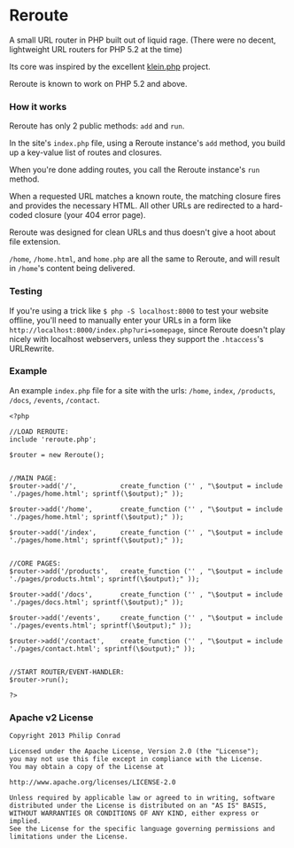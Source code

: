 Reroute
========

A small URL router in PHP built out of liquid rage. (There were no decent, lightweight URL routers for PHP 5.2 at the time)

Its core was inspired by the excellent [klein.php](https://github.com/chriso/klein.php) project.

Reroute is known to work on PHP 5.2 and above.



### How it works

Reroute has only 2 public methods: `add` and `run`.

In the site's `index.php` file, using a Reroute instance's `add` method, you build up a 
key-value list of routes and closures.

When you're done adding routes, you call the Reroute instance's `run` method.

When a requested URL matches a known route, the matching closure fires and provides the 
necessary HTML. All other URLs are redirected to a hard-coded closure (your 404 error page).

Reroute was designed for clean URLs and thus doesn't give a hoot about file extension.

`/home`, `/home.html`, and `home.php` are all the same to Reroute, and will result in
`/home`'s content being delivered.



### Testing

If you're using a trick like `$ php -S localhost:8000` to test your website offline, you'll need to 
manually enter your URLs in a form like `http://localhost:8000/index.php?uri=somepage`, since Reroute 
doesn't play nicely with localhost webservers, unless they support the `.htaccess`'s URLRewrite.



### Example

An example `index.php` file for a site with the urls: `/home`, `index`, `/products`, `/docs`, `/events`, `/contact`.

```
<?php

//LOAD REROUTE:
include 'reroute.php';

$router = new Reroute();


//MAIN PAGE:
$router->add('/',           create_function ('' , "\$output = include './pages/home.html'; sprintf(\$output);" ));

$router->add('/home',       create_function ('' , "\$output = include './pages/home.html'; sprintf(\$output);" ));

$router->add('/index',      create_function ('' , "\$output = include './pages/home.html'; sprintf(\$output);" ));


//CORE PAGES:
$router->add('/products',   create_function ('' , "\$output = include './pages/products.html'; sprintf(\$output);" ));

$router->add('/docs',       create_function ('' , "\$output = include './pages/docs.html'; sprintf(\$output);" ));

$router->add('/events',     create_function ('' , "\$output = include './pages/events.html'; sprintf(\$output);" ));

$router->add('/contact',    create_function ('' , "\$output = include './pages/contact.html'; sprintf(\$output);" ));


//START ROUTER/EVENT-HANDLER:
$router->run();

?>
```



### Apache v2 License

    Copyright 2013 Philip Conrad

    Licensed under the Apache License, Version 2.0 (the "License");
    you may not use this file except in compliance with the License.
    You may obtain a copy of the License at

    http://www.apache.org/licenses/LICENSE-2.0

    Unless required by applicable law or agreed to in writing, software
    distributed under the License is distributed on an "AS IS" BASIS,
    WITHOUT WARRANTIES OR CONDITIONS OF ANY KIND, either express or implied.
    See the License for the specific language governing permissions and
    limitations under the License.
